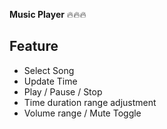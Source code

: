 **Music Player** 🔥🔥🔥 
## Feature
 - Select Song
 - Update Time
 - Play / Pause / Stop
 - Time duration range adjustment
 - Volume range / Mute Toggle

